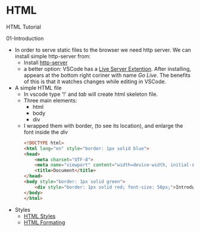 # HTML
HTML Tutorial

01-Introduction

- In order to serve static files to the browser we need http server. We can install simple http-server from:
  - Install [http-server](https://www.npmjs.com/package/http-server) 
  -  a better option: VSCode has a [Live Server Extention](https://marketplace.visualstudio.com/items?itemName=ritwickdey.LiveServer). After installing, appears at the bottom right coriner with name *Go Live*. The benefits of this is that it watches changes while editing in VSCode.
- A simple HTML file
  - In vscode type '!' and *tab* will create html skeleton file.
  - Three main elements:
    - html
    - body
    - div
  - I wrapped them with border, (to see its location), and enlarge the font inside the *div*
    ```html
    <!DOCTYPE html>
    <html lang="en" style="border: 1px solid blue">
    <head>
        <meta charset="UTF-8">
        <meta name="viewport" content="width=device-width, initial-scale=1.0">
        <title>Document</title>
    </head>
    <body style="border: 1px solid green">
        <div style="border: 1px solid red; font-size: 50px;">Introduction to HTML</div>
    </body>
    </html>
    ```
- Styles
  - [HTML Styles](https://www.w3schools.com/html/html_styles.asp)
  - [HTML Formating](https://www.w3schools.com/html/html_formatting.asp)

